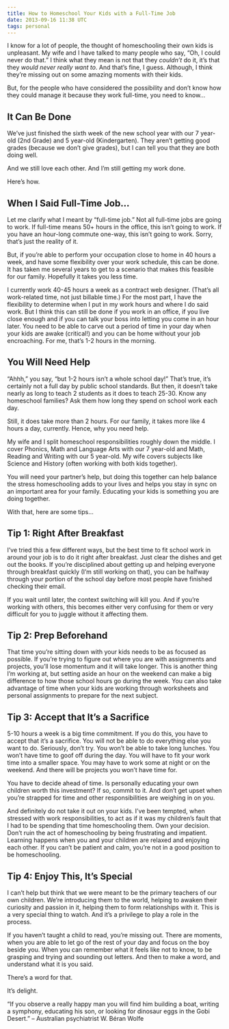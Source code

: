 ```yaml
---
title: How to Homeschool Your Kids with a Full-Time Job
date: 2013-09-16 11:38 UTC
tags: personal
---
```


I know for a lot of people, the thought of homeschooling their own kids is unpleasant. My wife and I have talked to many people who say, “Oh, I could never do that.” I think what they mean is not that they *couldn’t* do it, it’s that they *would never really want to*. And that’s fine, I guess. Although, I think they’re missing out on some amazing moments with their kids.

But, for the people who have considered the possibility and don’t know how they could manage it because they work full-time, you need to know...

## It Can Be Done


We’ve just finished the sixth week of the new school year with our 7 year-old (2nd Grade) and 5 year-old (Kindergarten). They aren’t getting good grades (because we don’t give grades), but I can tell you that they are both doing well.

And we still love each other. And I’m still getting my work done.

Here’s how.

## When I Said Full-Time Job...


Let me clarify what I meant by “full-time job.” Not all full-time jobs are going to work. If full-time means 50+ hours in the office, this isn’t going to work. If you have an hour-long commute one-way, this isn’t going to work. Sorry, that’s just the reality of it.

But, if you’re able to perform your occupation close to home in 40 hours a week, and have some flexibility over your work schedule, this can be done. It has taken me several years to get to a scenario that makes this feasible for our family. Hopefully it takes you less time.

I currently work 40-45 hours a week as a contract web designer. (That’s all work-related time, not just billable time.) For the most part, I have the flexibility to determine when I put in my work hours and where I do said work. But I think this can still be done if you work in an office, if you live close enough and if you can talk your boss into letting you come in an hour later. You need to be able to carve out a period of time in your day when your kids are awake (critical!) and you can be home without your job encroaching. For me, that’s 1-2 hours in the morning.

## You Will Need Help


“Ahhh,” you say, “but 1-2 hours isn’t a whole school day!” That’s true, it’s certainly not a full day by public school standards. But then, it doesn’t take nearly as long to teach 2 students as it does to teach 25-30. Know any homeschool families? Ask them how long they spend on school work each day.

Still, it does take more than 2 hours. For our family, it takes more like 4 hours a day, currently. Hence, why you need help.

My wife and I split homeschool responsibilities roughly down the middle. I cover Phonics, Math and Language Arts with our 7 year-old and Math, Reading and Writing with our 5 year-old. My wife covers subjects like Science and History (often working with both kids together).

You will need your partner’s help, but doing this together can help balance the stress homeschooling adds to your lives and helps you stay in sync on an important area for your family. Educating your kids is something you are doing together.

With that, here are some tips...

## Tip 1: Right After Breakfast


I’ve tried this a few different ways, but the best time to fit school work in around your job is to do it right after breakfast. Just clear the dishes and get out the books. If you’re disciplined about getting up and helping everyone through breakfast quickly (I’m still working on that), you can be halfway through your portion of the school day before most people have finished checking their email.

If you wait until later, the context switching will kill you. And if you’re working with others, this becomes either very confusing for them or very difficult for you to juggle without it affecting them.

## Tip 2: Prep Beforehand


That time you’re sitting down with your kids needs to be as focused as possible. If you’re trying to figure out where you are with assignments and projects, you’ll lose momentum and it will take longer. This is another thing I’m working at, but setting aside an hour on the weekend can make a big difference to how those school hours go during the week. You can also take advantage of time when your kids are working through worksheets and personal assignments to prepare for the next subject.

## Tip 3: Accept that It’s a Sacrifice


5-10 hours a week is a big time commitment. If you do this, you have to accept that it’s a sacrifice. You will not be able to do everything else you want to do. Seriously, don’t try. You won’t be able to take long lunches. You won’t have time to goof off during the day. You will have to fit your work time into a smaller space. You may have to work some at night or on the weekend. And there will be projects you won’t have time for.

You have to decide ahead of time. Is personally educating your own children worth this investment? If so, commit to it. And don’t get upset when you’re strapped for time and other responsibilities are weighing in on you.

And definitely do not take it out on your kids. I’ve been tempted, when stressed with work responsibilities, to act as if it was my children’s fault that I had to be spending that time homeschooling them. Own your decision. Don’t ruin the act of homeschooling by being frustrating and impatient. Learning happens when you and your children are relaxed and enjoying each other. If you can’t be patient and calm, you’re not in a good position to be homeschooling.

## Tip 4: Enjoy This, It’s Special


I can’t help but think that we were meant to be the primary teachers of our own children. We’re introducing them to the world, helping to awaken their curiosity and passion in it, helping them to form relationships with it. This is a very special thing to watch. And it’s a privilege to play a role in the process.

If you haven’t taught a child to read, you’re missing out. There are moments, when you are able to let go of the rest of your day and focus on the boy beside you. When you can remember what it feels like not to know, to be grasping and trying and sounding out letters. And then to make a word, and understand what it is you said.

There’s a word for that.

It’s delight.

“If you observe a really happy man you will find him building a boat, writing a symphony, educating his son, or looking for dinosaur eggs in the Gobi Desert.”
– Australian psychiatrist W. Béran Wolfe

